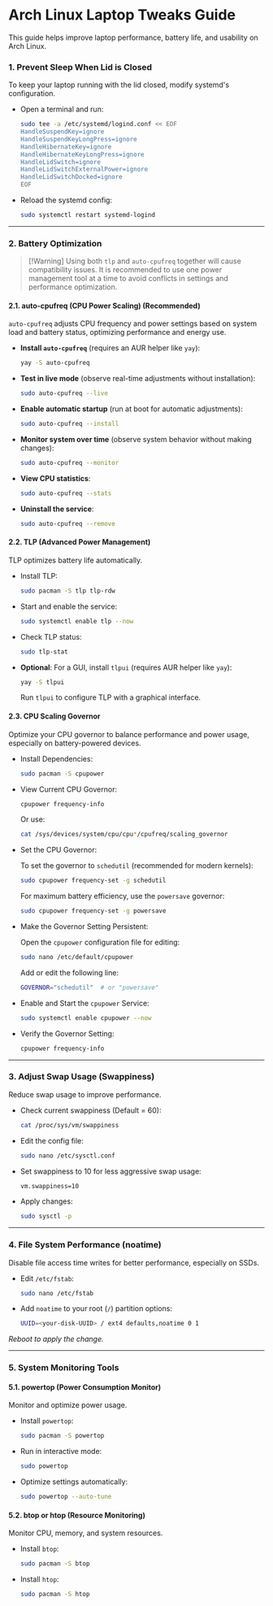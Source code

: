 # Arch Linux Laptop Tweaks Guide

This guide helps improve laptop performance, battery life, and usability on Arch Linux.

### 1. Prevent Sleep When Lid is Closed

To keep your laptop running with the lid closed, modify systemd's configuration.

- Open a terminal and run:

    ```bash
    sudo tee -a /etc/systemd/logind.conf << EOF
    HandleSuspendKey=ignore
    HandleSuspendKeyLongPress=ignore
    HandleHibernateKey=ignore
    HandleHibernateKeyLongPress=ignore
    HandleLidSwitch=ignore
    HandleLidSwitchExternalPower=ignore
    HandleLidSwitchDocked=ignore
    EOF
    ```

- Reload the systemd config:

    ```bash
    sudo systemctl restart systemd-logind
    ```

---

### 2. Battery Optimization

> [!Warning] Using both `tlp` and `auto-cpufreq` together will cause compatibility issues. It is recommended to use one power management tool at a time to avoid conflicts in settings and performance optimization.

#### 2.1. auto-cpufreq (CPU Power Scaling) (Recommended)

`auto-cpufreq` adjusts CPU frequency and power settings based on system load and battery status, optimizing performance and energy use.

- **Install `auto-cpufreq`** (requires an AUR helper like `yay`):

    ```bash
    yay -S auto-cpufreq
    ```

- **Test in live mode** (observe real-time adjustments without installation):

    ```bash
    sudo auto-cpufreq --live
    ```

- **Enable automatic startup** (run at boot for automatic adjustments):

    ```bash
    sudo auto-cpufreq --install
    ```

- **Monitor system over time** (observe system behavior without making changes):

    ```bash
    sudo auto-cpufreq --monitor
    ```

- **View CPU statistics**:

    ```bash
    sudo auto-cpufreq --stats
    ```

- **Uninstall the service**:

    ```bash
    sudo auto-cpufreq --remove
    ```

#### 2.2. TLP (Advanced Power Management)

TLP optimizes battery life automatically.

- Install TLP:

    ```bash
    sudo pacman -S tlp tlp-rdw
    ```

- Start and enable the service:

    ```bash
    sudo systemctl enable tlp --now
    ```

- Check TLP status:

    ```bash
    sudo tlp-stat
    ```

- **Optional**: For a GUI, install `tlpui` (requires AUR helper like `yay`):

    ```bash
    yay -S tlpui
    ```

    Run `tlpui` to configure TLP with a graphical interface.

#### 2.3. CPU Scaling Governor

Optimize your CPU governor to balance performance and power usage, especially on battery-powered devices.

- Install Dependencies:

    ```bash
    sudo pacman -S cpupower
    ```

- View Current CPU Governor:

    ```bash
    cpupower frequency-info
    ```

    Or use:

    ```bash
    cat /sys/devices/system/cpu/cpu*/cpufreq/scaling_governor
    ```

- Set the CPU Governor:

    To set the governor to `schedutil` (recommended for modern kernels):

    ```bash
    sudo cpupower frequency-set -g schedutil
    ```

    For maximum battery efficiency, use the `powersave` governor:

    ```bash
    sudo cpupower frequency-set -g powersave
    ```

- Make the Governor Setting Persistent:

    Open the `cpupower` configuration file for editing:

    ```bash
    sudo nano /etc/default/cpupower
    ```

    Add or edit the following line:

    ```bash
    GOVERNOR="schedutil"  # or "powersave"
    ```

- Enable and Start the `cpupower` Service:

    ```bash
    sudo systemctl enable cpupower --now
    ```

- Verify the Governor Setting:

    ```bash
    cpupower frequency-info
    ```

---

### 3. Adjust Swap Usage (Swappiness)

Reduce swap usage to improve performance.

- Check current swappiness (Default = 60):

    ```bash
    cat /proc/sys/vm/swappiness
    ```

- Edit the config file:

    ```bash
    sudo nano /etc/sysctl.conf
    ```

- Set swappiness to 10 for less aggressive swap usage:

    ```bash
    vm.swappiness=10
    ```

- Apply changes:

    ```bash
    sudo sysctl -p
    ```

---

### 4. File System Performance (noatime)

Disable file access time writes for better performance, especially on SSDs.

- Edit `/etc/fstab`:

    ```bash
    sudo nano /etc/fstab
    ```

- Add `noatime` to your root (`/`) partition options:

    ```bash
    UUID=<your-disk-UUID> / ext4 defaults,noatime 0 1
    ```

*Reboot to apply the change.*

---

### 5. System Monitoring Tools

#### 5.1. powertop (Power Consumption Monitor)

Monitor and optimize power usage.

- Install `powertop`:

    ```bash
    sudo pacman -S powertop
    ```

- Run in interactive mode:

    ```bash
    sudo powertop
    ```

- Optimize settings automatically:

    ```bash
    sudo powertop --auto-tune
    ```

#### 5.2. btop or htop (Resource Monitoring)

Monitor CPU, memory, and system resources.

- Install `btop`:

    ```bash
    sudo pacman -S btop
    ```

- Install `htop`:

    ```bash
    sudo pacman -S htop
    ```


